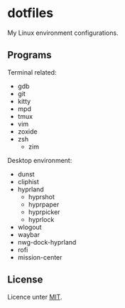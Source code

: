 # dotfiles

My Linux environment configurations.

## Programs

Terminal related:

* gdb
* git
* kitty
* mpd
* tmux
* vim
* zoxide
* zsh
  * zim

Desktop environment:

* dunst
* cliphist
* hyprland
  * hyprshot
  * hyprpaper
  * hyprpicker
  * hyprlock
* wlogout
* waybar
* nwg-dock-hyprland
* rofi
* mission-center

## License

Licence unter [MIT](LICENSE).

